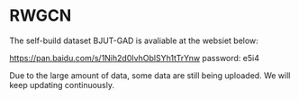 # RWGCN

The self-build dataset BJUT-GAD is avaliable at the websiet below: 

https://pan.baidu.com/s/1Nih2d0IvhOblSYh1tTrYnw 
password: e5i4

Due to the large amount of data, some data are still being uploaded.
We will keep updating continuously.
